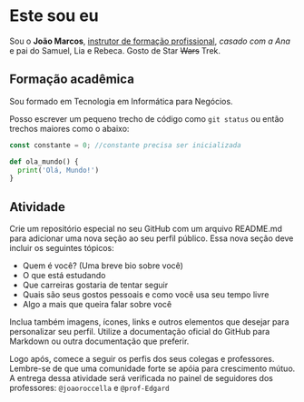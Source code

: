 # Este sou eu

Sou o **João Marcos**, <ins>instrutor de formação profissional</ins>, *casado com a Ana* e pai do Samuel, Lia e Rebeca. Gosto de Star ~~Wars~~ Trek.

## Formação acadêmica

Sou formado em Tecnologia em Informática para Negócios.

Posso escrever um pequeno trecho de código como `git status` ou então trechos maiores como o abaixo:

```javascript
const constante = 0; //constante precisa ser inicializada
```

```python
def ola_mundo() {
  print('Olá, Mundo!')
}
```

## Atividade

Crie um repositório especial no seu GitHub com um arquivo README.md para adicionar uma nova seção ao seu perfil público. Essa nova seção deve incluir os seguintes tópicos:

- Quem é você? (Uma breve bio sobre você)
- O que está estudando
- Que carreiras gostaria de tentar seguir
- Quais são seus gostos pessoais e como você usa seu tempo livre
- Algo a mais que queira falar sobre você

Inclua também imagens, ícones, links e outros elementos que desejar para personalizar seu perfil. Utilize a documentação oficial do GitHub para Markdown ou outra documentação que preferir.

Logo após, comece a seguir os perfis dos seus colegas e professores. Lembre-se de que uma comunidade forte se apóia para crescimento mútuo. A entrega dessa atividade será verificada no painel de seguidores dos professores: `@joaoroccella` e `@prof-Edgard`

